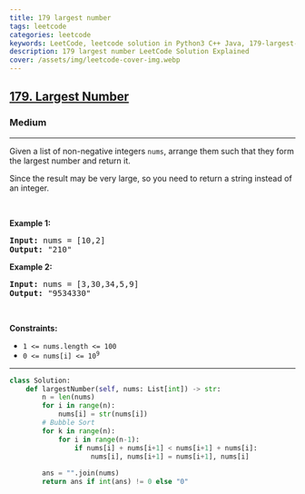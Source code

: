 ```yaml
---
title: 179 largest number
tags: leetcode
categories: leetcode
keywords: LeetCode, leetcode solution in Python3 C++ Java, 179-largest-number solution
description: 179 largest number LeetCode Solution Explained
cover: /assets/img/leetcode-cover-img.webp
---
```



<h2><a href="https://leetcode.com/problems/largest-number/">179. Largest Number</a></h2><h3>Medium</h3><hr><div><p>Given a list of non-negative integers <code>nums</code>, arrange them such that they form the largest number and return it.</p>

<p>Since the result may be very large, so you need to return a string instead of an integer.</p>

<p>&nbsp;</p>
<p><strong>Example 1:</strong></p>

<pre><strong>Input:</strong> nums = [10,2]
<strong>Output:</strong> "210"
</pre>

<p><strong>Example 2:</strong></p>

<pre><strong>Input:</strong> nums = [3,30,34,5,9]
<strong>Output:</strong> "9534330"
</pre>

<p>&nbsp;</p>
<p><strong>Constraints:</strong></p>

<ul>
	<li><code>1 &lt;= nums.length &lt;= 100</code></li>
	<li><code>0 &lt;= nums[i] &lt;= 10<sup>9</sup></code></li>
</ul>
</div>

---




```python
class Solution:
    def largestNumber(self, nums: List[int]) -> str:
        n = len(nums)
        for i in range(n):
            nums[i] = str(nums[i])
        # Bubble Sort
        for k in range(n):
            for i in range(n-1):
                if nums[i] + nums[i+1] < nums[i+1] + nums[i]:
                    nums[i], nums[i+1] = nums[i+1], nums[i]
        
        ans = "".join(nums)
        return ans if int(ans) != 0 else "0"
```
